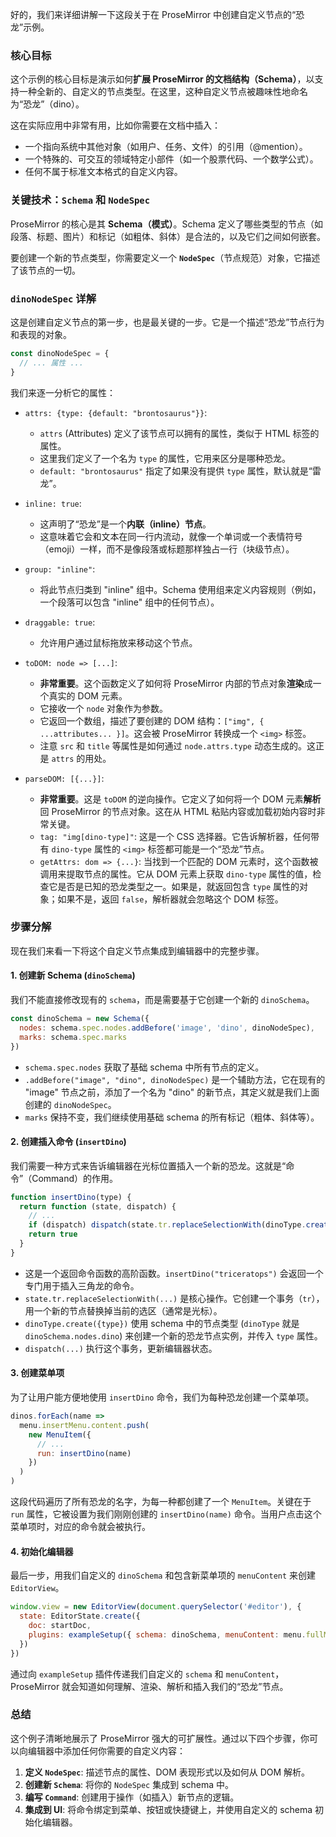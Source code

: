 好的，我们来详细讲解一下这段关于在 ProseMirror 中创建自定义节点的“恐龙”示例。

### 核心目标

这个示例的核心目标是演示如何**扩展 ProseMirror 的文档结构（Schema）**，以支持一种全新的、自定义的节点类型。在这里，这种自定义节点被趣味性地命名为“恐龙”（dino）。

这在实际应用中非常有用，比如你需要在文档中插入：

- 一个指向系统中其他对象（如用户、任务、文件）的引用（@mention）。
- 一个特殊的、可交互的领域特定小部件（如一个股票代码、一个数学公式）。
- 任何不属于标准文本格式的自定义内容。

### 关键技术：`Schema` 和 `NodeSpec`

ProseMirror 的核心是其 **Schema（模式）**。Schema 定义了哪些类型的节点（如段落、标题、图片）和标记（如粗体、斜体）是合法的，以及它们之间如何嵌套。

要创建一个新的节点类型，你需要定义一个 **`NodeSpec`**（节点规范）对象，它描述了该节点的一切。

### `dinoNodeSpec` 详解

这是创建自定义节点的第一步，也是最关键的一步。它是一个描述“恐龙”节点行为和表现的对象。

```javascript
const dinoNodeSpec = {
  // ... 属性 ...
}
```

我们来逐一分析它的属性：

- `attrs: {type: {default: "brontosaurus"}}`:

  - `attrs` (Attributes) 定义了该节点可以拥有的属性，类似于 HTML 标签的属性。
  - 这里我们定义了一个名为 `type` 的属性，它用来区分是哪种恐龙。
  - `default: "brontosaurus"` 指定了如果没有提供 `type` 属性，默认就是“雷龙”。

- `inline: true`:

  - 这声明了“恐龙”是一个**内联（inline）节点**。
  - 这意味着它会和文本在同一行内流动，就像一个单词或一个表情符号（emoji）一样，而不是像段落或标题那样独占一行（块级节点）。

- `group: "inline"`:

  - 将此节点归类到 "inline" 组中。Schema 使用组来定义内容规则（例如，一个段落可以包含 "inline" 组中的任何节点）。

- `draggable: true`:

  - 允许用户通过鼠标拖放来移动这个节点。

- `toDOM: node => [...]`:

  - **非常重要**。这个函数定义了如何将 ProseMirror 内部的节点对象**渲染**成一个真实的 DOM 元素。
  - 它接收一个 `node` 对象作为参数。
  - 它返回一个数组，描述了要创建的 DOM 结构：`["img", { ...attributes... }]`。这会被 ProseMirror 转换成一个 `<img>` 标签。
  - 注意 `src` 和 `title` 等属性是如何通过 `node.attrs.type` 动态生成的。这正是 `attrs` 的用处。

- `parseDOM: [{...}]`:
  - **非常重要**。这是 `toDOM` 的逆向操作。它定义了如何将一个 DOM 元素**解析**回 ProseMirror 的节点对象。这在从 HTML 粘贴内容或加载初始内容时非常关键。
  - `tag: "img[dino-type]"`: 这是一个 CSS 选择器。它告诉解析器，任何带有 `dino-type` 属性的 `<img>` 标签都可能是一个“恐龙”节点。
  - `getAttrs: dom => {...}`: 当找到一个匹配的 DOM 元素时，这个函数被调用来提取节点的属性。它从 DOM 元素上获取 `dino-type` 属性的值，检查它是否是已知的恐龙类型之一。如果是，就返回包含 `type` 属性的对象；如果不是，返回 `false`，解析器就会忽略这个 DOM 标签。

### 步骤分解

现在我们来看一下将这个自定义节点集成到编辑器中的完整步骤。

#### 1. 创建新 Schema (`dinoSchema`)

我们不能直接修改现有的 `schema`，而是需要基于它创建一个新的 `dinoSchema`。

```javascript
const dinoSchema = new Schema({
  nodes: schema.spec.nodes.addBefore('image', 'dino', dinoNodeSpec),
  marks: schema.spec.marks
})
```

- `schema.spec.nodes` 获取了基础 schema 中所有节点的定义。
- `.addBefore("image", "dino", dinoNodeSpec)` 是一个辅助方法，它在现有的 "image" 节点之前，添加了一个名为 "dino" 的新节点，其定义就是我们上面创建的 `dinoNodeSpec`。
- `marks` 保持不变，我们继续使用基础 schema 的所有标记（粗体、斜体等）。

#### 2. 创建插入命令 (`insertDino`)

我们需要一种方式来告诉编辑器在光标位置插入一个新的恐龙。这就是“命令”（Command）的作用。

```javascript
function insertDino(type) {
  return function (state, dispatch) {
    // ...
    if (dispatch) dispatch(state.tr.replaceSelectionWith(dinoType.create({ type })))
    return true
  }
}
```

- 这是一个返回命令函数的高阶函数。`insertDino("triceratops")` 会返回一个专门用于插入三角龙的命令。
- `state.tr.replaceSelectionWith(...)` 是核心操作。它创建一个事务（`tr`），用一个新的节点替换掉当前的选区（通常是光标）。
- `dinoType.create({type})` 使用 schema 中的节点类型 (`dinoType` 就是 `dinoSchema.nodes.dino`) 来创建一个新的恐龙节点实例，并传入 `type` 属性。
- `dispatch(...)` 执行这个事务，更新编辑器状态。

#### 3. 创建菜单项

为了让用户能方便地使用 `insertDino` 命令，我们为每种恐龙创建一个菜单项。

```javascript
dinos.forEach(name =>
  menu.insertMenu.content.push(
    new MenuItem({
      // ...
      run: insertDino(name)
    })
  )
)
```

这段代码遍历了所有恐龙的名字，为每一种都创建了一个 `MenuItem`。关键在于 `run` 属性，它被设置为我们刚刚创建的 `insertDino(name)` 命令。当用户点击这个菜单项时，对应的命令就会被执行。

#### 4. 初始化编辑器

最后一步，用我们自定义的 `dinoSchema` 和包含新菜单项的 `menuContent` 来创建 `EditorView`。

```javascript
window.view = new EditorView(document.querySelector('#editor'), {
  state: EditorState.create({
    doc: startDoc,
    plugins: exampleSetup({ schema: dinoSchema, menuContent: menu.fullMenu })
  })
})
```

通过向 `exampleSetup` 插件传递我们自定义的 `schema` 和 `menuContent`，ProseMirror 就会知道如何理解、渲染、解析和插入我们的“恐龙”节点。

### 总结

这个例子清晰地展示了 ProseMirror 强大的可扩展性。通过以下四个步骤，你可以向编辑器中添加任何你需要的自定义内容：

1.  **定义 `NodeSpec`**: 描述节点的属性、DOM 表现形式以及如何从 DOM 解析。
2.  **创建新 `Schema`**: 将你的 `NodeSpec` 集成到 schema 中。
3.  **编写 `Command`**: 创建用于操作（如插入）新节点的逻辑。
4.  **集成到 UI**: 将命令绑定到菜单、按钮或快捷键上，并使用自定义的 schema 初始化编辑器。
